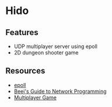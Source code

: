 # Hido

## Features

- UDP multiplayer server using epoll
- 2D dungeon shooter game

## Resources

- [epoll](https://man7.org/linux/man-pages/man2/epoll_wait.2.html)
- [Beej's Guide to Network Programming](https://beej.us/guide/bgnet/html/split/)
- [Multiplayer Game](https://codersblock.org/multiplayer-fps/part1/)
